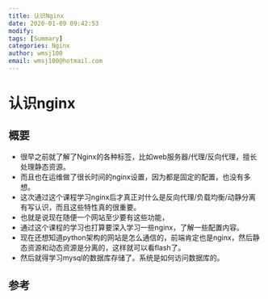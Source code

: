 ```yaml
---
title: 认识Nginx
date: 2020-01-09 09:42:53
modify: 
tags: [Summary]
categories: Nginx
author: wmsj100
email: wmsj100@hotmail.com
---
```


# 认识nginx

## 概要

- 很早之前就了解了Nginx的各种标签，比如web服务器/代理/反向代理，擅长处理静态资源。
- 而且也在运维做了很长时间的nginx设置，因为都是固定的配置，也没有多想。
- 这次通过这个课程学习nginx后才真正对什么是反向代理/负载均衡/动静分离有写认识，而且这些特性真的很重要。
- 也就是说现在随便一个网站至少要有这些功能，
- 通过这个课程的学习也打算要深入学习一些nginx，了解一些配置内容。
- 现在还想知道python架构的网站是怎么通信的，前端肯定也是nginx，然后静态资源和动态资源是分离的，这样就可以看flash了。
- 然后就得学习mysql的数据库存储了。系统是如何访问数据库的。
## 参考

